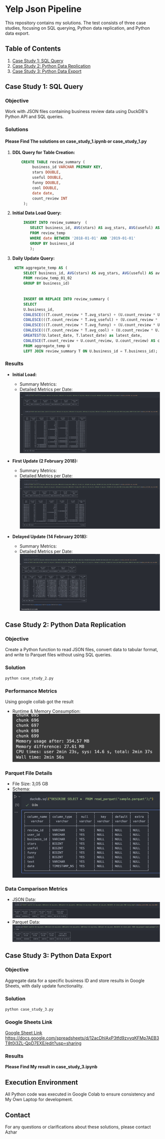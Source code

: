 # Yelp Json Pipeline

This repository contains my solutions. The test consists of three case studies, focusing on SQL querying, Python data replication, and Python data export.

## Table of Contents
1. [Case Study 1: SQL Query](#case-study-1-sql-query)
2. [Case Study 2: Python Data Replication](#case-study-2-python-data-replication)
3. [Case Study 3: Python Data Export](#case-study-3-python-data-export)

## Case Study 1: SQL Query

### Objective
Work with JSON files containing business review data using DuckDB's Python API and SQL queries.

### Solutions

#### **Please Find The solutions on case_study_1.ipynb or case_study_1.py**

1. **DDL Query for Table Creation:**
   ```sql
       CREATE TABLE review_summary (
            business_id VARCHAR PRIMARY KEY,
            stars DOUBLE,
            useful DOUBLE,
            funny DOUBLE,
            cool DOUBLE,
            date date,
            count_review INT
        );
   ```

2. **Initial Data Load Query:**
   ```sql
        INSERT INTO review_summary  (
           SELECT business_id, AVG(stars) AS avg_stars, AVG(useful) AS avg_useful, AVG(funny) AS avg_funny, AVG(cool) AS avg_cool, MAX(DATE) AS latest_date, COUNT(business_id) AS count_review
           FROM review_temp 
           WHERE date BETWEEN '2018-01-01' AND '2019-01-01'
           GROUP BY business_id
           );
   ```

3. **Daily Update Query:**
   ```sql
    WITH aggregate_temp AS (
        SELECT business_id, AVG(stars) AS avg_stars, AVG(useful) AS avg_useful, AVG(funny) AS avg_funny, AVG(cool) AS avg_cool, MAX(DATE) AS latest_date, COUNT(business_id) AS count_review
        FROM review_temp_01_02 
        GROUP BY business_id)

        
        INSERT OR REPLACE INTO review_summary (
        SELECT  
        U.business_id,
        COALESCE(((T.count_review * T.avg_stars) + (U.count_review * U.avg_stars)) / (U.count_review + T.count_review), U.avg_stars) AS avg_stars,
        COALESCE(((T.count_review * T.avg_useful) + (U.count_review * U.avg_useful)) / (U.count_review + T.count_review), U.avg_useful) AS avg_useful,
        COALESCE(((T.count_review * T.avg_funny) + (U.count_review * U.avg_funny)) / (U.count_review + T.count_review), U.avg_funny) AS avg_funny,
        COALESCE(((T.count_review * T.avg_cool) + (U.count_review * U.avg_cool)) / (U.count_review + T.count_review), U.avg_cool) AS avg_cool,
        GREATEST(U.latest_date, T.latest_date) as latest_date,
        COALESCE(T.count_review + U.count_review, U.count_review) AS count_review
        FROM aggregate_temp U
        LEFT JOIN review_summary T ON U.business_id = T.business_id);
   ```

### Results
- **Initial Load:**
  - Summary Metrics: 
  - Detailed Metrics per Date: 
  ![Summary Metric](image.png)

- **First Update (2 February 2018):**
  - Summary Metrics: 
  - Detailed Metrics per Date: 
  ![After Update](image-1.png)

- **Delayed Update (14 February 2018):**
  - Summary Metrics: 
  - Detailed Metrics per Date: 
  ![Delayed Update](image-2.png)

## Case Study 2: Python Data Replication

### Objective
Create a Python function to read JSON files, convert data to tabular format, and write to Parquet files without using SQL queries.

### Solution
```python
python case_study_2.py
```

### Performance Metrics
Using google collab got the result
- Runtime & Memory Consumption:
![Runtime](image-4.png)

### Parquet File Details
- File Size: 3,05 GB
- Schema:
  ![Schema](image-3.png)

### Data Comparison Metrics
- JSON Data:
 ![JSON data](image-6.png)
- Parquet Data:
  ![parquet data](image-5.png)

## Case Study 3: Python Data Export

### Objective
Aggregate data for a specific business ID and store results in Google Sheets, with daily update functionality.

### Solution
```python
python case_study_3.py
```

### Google Sheets Link
[Google Sheet Link](https://docs.google.com/spreadsheets/d/12acDhlAxP3tfd9zvyqKFMp7AEB3T8t0i3ZL-QpD7EXE/edit?usp=sharing)
https://docs.google.com/spreadsheets/d/12acDhlAxP3tfd9zvyqKFMp7AEB3T8t0i3ZL-QpD7EXE/edit?usp=sharing 


### Results
**Please Find My result in case_study_3.ipynb**

## Execution Environment
All Python code was executed in Google Colab to ensure consistency and My Own Laptop for development.

## Contact
For any questions or clarifications about these solutions, please contact Azhar
